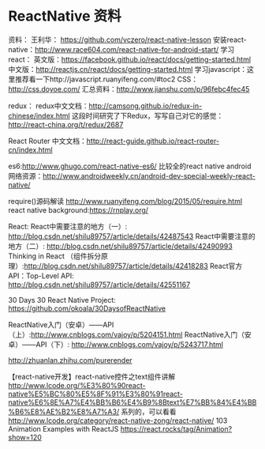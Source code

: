# ReactNative 资料

资料：
王利华： https://github.com/vczero/react-native-lesson
安装react-native：http://www.race604.com/react-native-for-android-start/
学习react：
英文版：https://facebook.github.io/react/docs/getting-started.html
中文版：http://reactjs.cn/react/docs/getting-started.html
学习javascript：这里推荐看一下http://javascript.ruanyifeng.com/#toc2
CSS：http://css.doyoe.com/ 
汇总资料：http://www.jianshu.com/p/96febc4fec45
 
redux：
redux中文文档：http://camsong.github.io/redux-in-chinese/index.html
这段时间研究了下Redux，写写自己对它的感觉： http://react-china.org/t/redux/2687
 
React Router 中文文档：http://react-guide.github.io/react-router-cn/index.html
 
es6:http://www.ghugo.com/react-native-es6/
比较全的react native android网络资源：http://www.androidweekly.cn/android-dev-special-weekly-react-native/
 
 require()源码解读 http://www.ruanyifeng.com/blog/2015/05/require.html
react native background:https://rnplay.org/
 
React:
React中需要注意的地方（一）: http://blog.csdn.net/shilu89757/article/details/42487543
React中需要注意的地方（二）: http://blog.csdn.net/shilu89757/article/details/42490993
Thinking in React （组件拆分原理）:http://blog.csdn.net/shilu89757/article/details/42418283 
React官方API：Top-Level API: http://blog.csdn.net/shilu89757/article/details/42551167
 
30 Days 30 React Native Project: https://github.com/okoala/30DaysofReactNative
 
 
ReactNative入门（安卓）——API（上）:http://www.cnblogs.com/vajoy/p/5204151.html
ReactNative入门（安卓）——API（下）: http://www.cnblogs.com/vajoy/p/5243717.html
 
http://zhuanlan.zhihu.com/purerender
 
【react-native开发】react-native控件之text组件讲解
http://www.lcode.org/%E3%80%90react-native%E5%BC%80%E5%8F%91%E3%80%91react-native%E6%8E%A7%E4%BB%B6%E4%B9%8Btext%E7%BB%84%E4%BB%B6%E8%AE%B2%E8%A7%A3/
系列的，可以看看
http://www.lcode.org/category/react-native-zong/react-native/
103 Animation Examples with ReactJS
 https://react.rocks/tag/Animation?show=120

